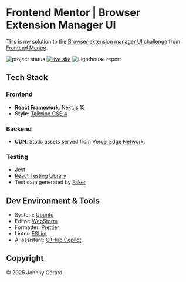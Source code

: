 # Frontend Mentor | Browser Extension Manager UI

This is my solution to
the [Browser extension manager UI challenge](https://www.frontendmentor.io/challenges/browser-extension-manager-ui-yNZnOfsMAp)
from [Frontend Mentor](https://www.frontendmentor.io/).

![project status](https://img.shields.io/badge/status-work_in_progress-red?style=for-the-badge)
[![live site](https://img.shields.io/badge/live_site-blue?style=for-the-badge)](https://fem-browser-extension-manager-ui-jgerard.vercel.app)
![Lighthouse report](https://img.shields.io/badge/lighthouse-F44B21?style=for-the-badge&logo=lighthouse&logoColor=fff)

## Tech Stack

### Frontend

- **React Framework**: [Next.js 15](https://nextjs.org/)
- **Style**: [Tailwind CSS 4](https://tailwindcss.com/)

### Backend

- **CDN**: Static assets served from [Vercel Edge Network](https://vercel.com/docs/edge-network/overview).

### Testing

- [Jest](https://jestjs.io/)
- [React Testing Library](https://testing-library.com/docs/react-testing-library/intro/)
- Test data generated by [Faker](https://fakerjs.dev/)

## Dev Environment & Tools

- System: [Ubuntu](https://ubuntu.com/desktop)
- Editor: [WebStorm](https://www.jetbrains.com/webstorm/)
- Formatter: [Prettier](https://prettier.io/)
- Linter: [ESLint](https://eslint.org/)
- AI assistant: [GitHub Copilot](https://github.com/features/copilot)

## Copyright

© 2025 Johnny Gérard
